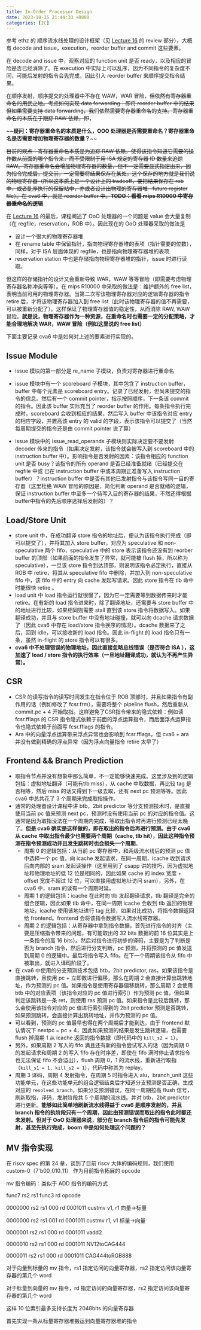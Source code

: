 ```yaml
---
title: In-Order Processor Design
date: 2023-10-15 21:44:33 +0800
categories: [IC]
---
```


参考 ethz 的 顺序流水线处理的设计框架（见 [Lecture 16](https://www.youtube.com/watch?v=4b9i2Ndxr7I&list=PL5Q2soXY2Zi97Ya5DEUpMpO2bbAoaG7c6&index=17review) 的 review 部分），大概有 decode and issue，execution，reorder buffer and commit 这些要素。

在 decode and issue 中，观察对应的 function unit 是否 ready，以及相应的冒险是否已经消除了。在 execution 中实际上可以乱序，因为不同指令的复杂度不同，可能后发射的指令会先完成，因此引入 reorder buffer 来顺序提交指令结果。

在顺序发射，顺序提交的处理器中不存在 WAW，WAR 冒险，~~但依然有寄存器重命名的用武之地。考虑如何实现 data forwarding：即将 reorder buffer 中的结果但如果需要支持 data forwarding，我们依然需要寄存器重命名的支持。寄存器重命名的本质在于跟踪 RAW 依赖，即~~，

**~~疑问：寄存器重命名的本质是什么，OOO 处理器是否需要重命名？寄存器重命名是否需要增加物理寄存器的数量？**~~

~~目前的观点：寄存器重命名本质是为追踪 RAW 依赖，使得该指令知道它需要的操作数从前面的哪个指令来，而不受限制于用 ISA 规定的寄存器 ID 数量来追踪 RAW。寄存器重命名会增加物理寄存器的数量，但不一定需要显式指定出来，因为指令完成后，提交前，一定需要将结果保存在某处，这个保存的地方就是我们说的物理寄存器（所以这本质上是一个设计上的 tradeoff，要把结果保存在 rob 中，或者乱序执行的保留站中，亦或者设计出物理的寄存器堆--future register file）。在 cva6 中，就是 reorder buffer 中。**TODO：看看 mips R10000 中寄存器重命名的逻辑**~~

在 [Lecture 16](https://www.youtube.com/watch?v=4b9i2Ndxr7I&list=PL5Q2soXY2Zi97Ya5DEUpMpO2bbAoaG7c6&index=17) 的最后，课程阐述了 OoO 处理器的一个问题是 value 会大量复制（在 regfile，reservation，ROB 中）。因此现在的 OoO 处理器采取的做法是

* 设计一个很大的物理寄存器堆
* 在 rename table 中保留指针，指向物理寄存器堆的表项（指针需要的位数），同样，对于 ISA 层面体现的 regfile，也是指向物理寄存器堆的表项
* reservation station 中也是存储指向物理寄存器堆的指针，issue 时进行读取。

但这样的存储指针的设计又会重新导致 WAR，WAW 等等冒险（即需要考虑物理寄存器名称冲突等等）。在 mips R10000 中采取的做法是：维护额外的 free list，表明当前可用的物理寄存器。当第二次写该物理寄存器对应的逻辑寄存器的指令 retire 后，才将该物理寄存器加入到 free list（此时该物理寄存器的值不再需要，可以被重新分配了）。这样保证了物理寄存器值的稳定性，从而消除 RAW, WAW 冒险。**就是说，物理寄存器作为一种资源，在重命名时也需要一定的分配策略，才能合理地解决 WAR，WAW 冒险（例如这里说的 free list）** 

下面主要记录 cva6 中是如何对上述的要素进行实现的。

## Issue Module

* issue 模块的第一部分是 re_name 子模块，负责对寄存器进行重命名

* issue 模块中有一个 scoreboard 子模块，其中包含了 instruction buffer，buffer 中每个元素是 scoreboard entry。记录了已经发射，但尚未提交的指令的信息。然后有一个 commit pointer，指示按照顺序，下一条该 commit 的指令。因此该 buffer 实际充当了 reorder buffer 的作用。每条指令执行完成时，scoreboard 会收到相应的结果，然后写入 buffer 中该指令对应 entry 的相应字段，并置高该 entry 的 valid 的字段，表示该指令可以提交了（当然每周期提交的指令还是由 commit pointer 说了算）
* issue 模块中的 issue_read_operands 子模块则实际决定要不要发射 decoder 传来的指令（如果决定发射，该指令就会被写入到 scoreboard 中的 instruction buffer 中）。影响指令是否发射的因素：该指令相应的 function unit 是否 busy？该指令的所有 operand 是否已经准备就绪（已经提交在 regfile 中或 已在 instruction buffer 中或本周期正准备写入 instruction buffer）？instruction buffer 中是否有其他已发射指令与该指令写同一目的寄存器（这里杜绝 WAW 冒险的原因是，简化判断 operand 是否就绪的逻辑，保证 instruction buffer 中至多一个待写入目的寄存器的结果，不然还得根据buffer中指令的先后顺序选择后发射的）？

## Load/Store Unit

* store unit 中，在成功翻译 store 指令的地址后，便认为该指令执行完成（即可以提交了），并将其加入 store buffer，对应为 speculative 和 non-speculative 两个 fifo，speculative 中的 store 表示该指令还没有到 reorber buffer 的顶部（如果前面的指令发生了异常，就可能被 flush 掉，所以称为 speculative），一旦该 store 指令到达顶部，则说明该指令必定执行，直接从 ROB 中 retire，将其从 speculative fifo 中删除，并加入到 non-speculative fifo 中，该 fifo 中的 entry 向 cache 发起写请求。因此 store 指令在 tlb 命中时能很快 retire 。
* load unit 中 load 指令运行就很慢了，因为它一定需要等到数据传来时才能 retire。在有新的 load 指令进来时，除了翻译地址，还需要与 store buffer 中的地址进行比较，如果相同则需要 stall 直到该 store 指令将数据写入。如果翻译成功，并且与 store buffer 中没有地址碰撞，就可以向 dcache 请求数据了（因此 cva6 中存在 load/store 指令换序的情况）。dcache 数据来了之后，回到 idle，可以接收新的 load 指令。因此 in-flight 的 load 指令只有一条，虽然 in-flight 的 store 指令可以有很多。
* **cva6 中不处理错误的物理地址，因此直接忽略总线错误（是否符合 ISA ），这加速了 load / store 指令的执行效率（一旦地址翻译成功，就认为不再产生异常）。**

## CSR

* CSR 的读写指令的读写时间发生在指令位于 ROB 顶部时，并且如果指令有副作用的话（例如修改了 fcsr.frm），需要将整个 pipeline flush，然后重新从 commit.pc + 4 开始取指。这样避免了CSR指令带来的隐式依赖：例如读 fcsr.fflags 的 CSR 指令隐式依赖于前面的浮点运算指令，而后面浮点运算指令也隐式依赖于前面写 fcsr.fflags 的指令。
* Ara 中的向量浮点运算带来浮点异常也会影响到 fcsr.fflags，但 cva6 + ara 并没有做到精确的浮点异常（因为浮点向量指令 retire 太早了）

## Frontend && Branch Prediction

* 取指令节点并没有想象中那么简单，不一定能够快速完成。这里涉及到的逻辑包括：虚拟地址翻译（可能有tlb miss），从 cache 中取数据，再比较 tag 是否相等，然后 miss 的话又得到下一级去取，还有 next pc 预测等等。因此 cva6 中总共花了 3 个周期来完成取指操作。
* 通常的处理器设计课程中讲 btb，2bit predictor 等分支预测技术时，是直接使用当前 pc 值来预测 next pc，预测时没有使用当前 pc 的对应的指令值。这通常是因为取指没法在一个周期内完成，等取出指令时再进行预测已经太晚了。**但是 cva6 确实是这样做的，即在取出的指令后再进行预测。由于 cva6 从 cache 中取出指令最少也需要两个周期（cache, tlb hit），因此这种指令预测在指令预测成功并且发生跳转时也会损失一个周期**。
  * 周期 0 的逻辑包括：从当前 pc 寄存器中，和两级流水线后的预测 pc 值中选择一个 pc 值，向 icache 发起请求，在同一周期，icache 收到请求后向内部的 sram 发起读操作（这里用到了 csapp 讲的技巧，因为虚拟地址和物理地址的低 12 位是相同的，因此如果 cache 的 index 宽度 + offset 宽度不超过 12 位，可以直接用虚拟地址访问 sram），另外，在 cva6 中，sram 的读有一个周期时延。
  * 周期 1 的逻辑包括：icache 在此时向 tlb 发起翻译请求，tlb 翻译是完全的组合逻辑，因此如果 tlb 命中，在同一周期 icache 会收到 tlb 返回的物理地址，icache 使用该地址进行 tag 比较，如果对比成功，将指令数据返回给 frontend。frontend 会将该指令数据写入流水线寄存器。
  * 周期 2 的逻辑包括：从寄存器中拿到指令数据，首先进行指令的对齐（主要是压缩指令带来的问题，有可能取出的 32 bits 数据的前 16 位其实是上一条指令的高 16 bits）。然后对指令进行初步的译码，主要是为了判断是否为 branch 指令，然后进行分支判断，pc 预测，并将预测的 pc 值发送到周期 0 的逻辑中。最后将指令写入 fifo。在下一个周期该指令从 fifo 中被取出，就进入译码阶段了。
* 在 cva6 中使用的分支预测技术包括 btb，2bit predictor, ras。如果该指令是直接跳转，且使用 pc + 立即数进行偏移，那么在周期 2 会直接计算出跳转地址，作为预测的 pc 值。如果指令是使用寄存器偏移跳转，那么周期 2 会使用 btb 中的对应表项（该指令对应的 pc 值进行索引）作为预测 pc 值，但如果判定该跳转是一条 ret，则使用 ras 预测 pc 值。如果指令是比较后跳转，那么会使用该指令对应的 pc 值进行索引得到的 2bit predictor 预测是否跳转，如果预测跳转，会直接计算出跳转地址，并作为预测的 pc 值。
* 可以看到，预测的 pc 值最早也得在两个周期后才能到达，由于 frontend 默认情况下 nextpc = pc  + 4，因此如果预测的结果是发生跳转逻辑，也需要 flush 掉周期 1 从 icache 返回的指令数据（即代码中的 `kill_s2 = 1`）。
* 另外，如果周期 2 写入的 fifo 满且还有新的指令尝试写入的话（因为周期 0 的发起请求和周期 2 的写入 fifo 存在时序差，即使在 fifo 满时停止请求指令也无法保证 fifo 不会溢出），flush 周期 0，1 的流水线，重新进行取指（`kill_s1 = 1, kill_s2 = 1`），代码中称其为 replay。
* 周期 3 译码，周期 4 发射指令，在周期 5 时指令进入 alu，branch_unit 这些功能单元，在这些功能单元的组合逻辑结束后才知道分支预测是否正确，生成对应的 `resolved_branch`，如果分支预测错误，在同一周期拉高 flush 信号，刷新取指，译码，发射阶段共 5 个周期的流水线。并对 btb，2bit predictor 进行更新。**能够如此简单地刷新流水线得益于 cva6 是顺序发射的，并且 branch 指令的执阶段只有一个周期，因此由预测错误而取出的指令此时都还未发射。但对于 OoO 处理器来说，部分在 branch 指令后的指令可能先发射，甚至先执行完成，boom 中是如何处理这个问题的？**



## MV 指令实现

在 riscv spec 的第 24 章，谈到了目前 riscv 大体的编码规则，我们使用 custom-0（7'b00_010_11） 作为目前指令拓展的 opcode

mv 指令编码：类似于 ADD 指令的编码方式 

func7                                 rs2           rs1                   func3               rd                 opcode

0000000                          rs2            rs1                  000                  rd                  0001011         custmv v1,  r1 向量->标量

0000000                          rs2            rs1                  001                   rd                 0001011         custmv r1, v1  标量->向量

0000001                          rs2            rs1                  000                   rd                 0001011          vadd2

0000010                          rs2            rs1                  000                   rd                 0001011          NV12toCAG444

0000011                          rs2            rs1                  000                   rd                 0001011          CAG444toRGB888

对于向量到标量的 mv 指令，rs1 指定访问的向量寄存器，rs2 指定访问该向量寄存器的第几个 word

对于标量到向量的 mv 指令，rd 指定访问的向量寄存器，rs2 指定访问该向量寄存器的第几个 word

这样 10 位索引最多支持长度为 2048bits 的向量寄存器

首先实现一条从标量寄存器堆搬运到向量寄存器堆的指令

